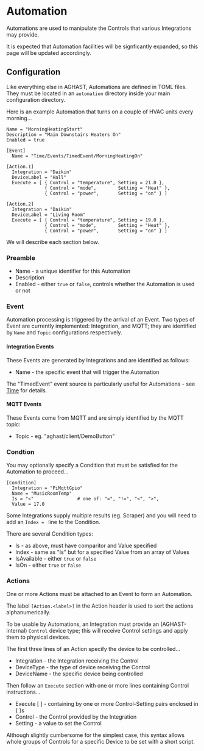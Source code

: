 # Automation

Automations are used to manipulate the Controls that various Integrations may provide.

It is expected that Automation facilities will be signficantly expanded, so this page will be updated accordingly.

## Configuration

Like everything else in AGHAST, Automations are defined in TOML files.
They must be located in an `automation` directory inside your main configuration directory.

Here is an example Automation that turns on a couple of HVAC units every morning...
```
Name = "MorningHeatingStart"
Description = "Main Downstairs Heaters On"
Enabled = true

[Event]
  Name = "Time/Events/TimedEvent/MorningHeatingOn"

[Action.1]
  Integration = "Daikin"
  DeviceLabel = "Hall"
  Execute = [ { Control = "temperature", Setting = 21.0 },
              { Control = "mode",        Setting = "Heat" },
              { Control = "power",       Setting = "on" } ]

[Action.2]
  Integration = "Daikin"
  DeviceLabel = "Living Room"
  Execute = [ { Control = "temperature", Setting = 19.0 },
              { Control = "mode",        Setting = "Heat" },
              { Control = "power",       Setting = "on" } ]  
```
We will describe each section below.

### Preamble
 * Name - a unique identifier for this Automation
 * Description
 * Enabled - either `true` or `false`, controls whether the Automation is used or not

### Event
Automation processing is triggered by the arrival of an Event.  Two types of Event are currently implemented: Integration, and MQTT; they are identified by `Name` and `Topic` configurations respectively.

#### Integration Events
These Events are generated by Integrations and are identified as follows:
 * Name - the specific event that will trigger the Automation

The "TimedEvent" event source is particularly useful for Automations - see [Time](../integrations/time/time.go) for details.

#### MQTT Events
These Events come from MQTT and are simply identified by the MQTT topic:
 * Topic - eg. "aghast/client/DemoButton"


### Condtion
You may optionally specify a Condition that must be satisfied for the Automation to proceed...
```
[Condition]
  Integration = "PiMqttGpio"
  Name = "MusicRoomTemp"
  Is = "<"                # one of: "=", "!=", "<", ">", 
  Value = 17.0
```

Some Integrations supply multiple results (eg. Scraper) and you will need to add an `Index = ` line to the Condition.

There are several Condition types:
 * Is - as above, must have comparitor and Value specified
 * Index - same as "Is" but for a specified Value from an array of Values
 * IsAvailable - either `true` or `false`
 * IsOn - either `true` or `false`

### Actions
One or more Actions must be attached to an Event to form an Automation.

The label `[Action.<label>]` in the Action header is used to sort the actions alphanumerically.

To be usable by Automations, an Integration must provide an (AGHAST-internal) `Control` device type; this will receive Control settings and apply them to physical devices.

The first three lines of an Action specify the device to be controlled...
 * Integration - the Integration receiving the Control
 * DeviceType - the type of device receiving the Control
 * DeviceName - the specific device being controlled

Then follow an `Execute` section with one or more lines containing Control instructions...
 * Execute [ ] - containing by one or more Control-Setting pairs enclosed in { }s
 * Control - the Control provided by the Integration
 * Setting - a value to set the Control

Although slightly cumbersome for the simplest case, this syntax allows whole groups of Controls for a specific Device to be set with a short script.
